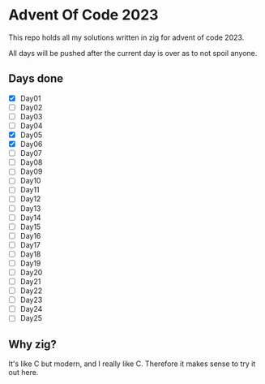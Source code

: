# Advent Of Code 2023

This repo holds all my solutions written in zig for advent of code 2023.

All days will be pushed after the current day is over as to not spoil anyone.

## Days done

 - [X] Day01
 - [ ] Day02
 - [ ] Day03
 - [ ] Day04
 - [X] Day05
 - [X] Day06
 - [ ] Day07
 - [ ] Day08
 - [ ] Day09
 - [ ] Day10
 - [ ] Day11
 - [ ] Day12
 - [ ] Day13
 - [ ] Day14
 - [ ] Day15
 - [ ] Day16
 - [ ] Day17
 - [ ] Day18
 - [ ] Day19
 - [ ] Day20
 - [ ] Day21
 - [ ] Day22
 - [ ] Day23
 - [ ] Day24
 - [ ] Day25

## Why zig?

It's like C but modern, and I really like C. Therefore it makes sense to try it
out here.
